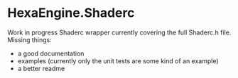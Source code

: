 # HexaEngine.Shaderc
Work in progress Shaderc wrapper currently covering the full Shaderc.h file.  
Missing things:
- a good documentation
- examples (currently only the unit tests are some kind of an example)
- a better readme
